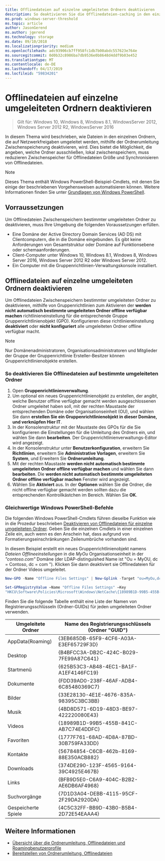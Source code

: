 ```yaml
---
title: Offlinedateien auf einzelne umgeleiteten Ordnern deaktivieren
description: So deaktivieren Sie die Offlinedateien-caching in den einzelnen Ordnern, die mithilfe der Ordnerumleitung Netzwerkfreigaben umgeleitet werden.
ms.prod: windows-server-threshold
ms.topic: article
author: JasonGerend
ms.author: jgerend
ms.technology: storage
ms.date: 09/10/2018
ms.localizationpriority: medium
ms.openlocfilehash: adc93906cb7ff958fc1db7b00abdc557623e764e
ms.sourcegitcommit: 0d0b32c8986ba7db9536e0b8648d4ddf9b03e452
ms.translationtype: MT
ms.contentlocale: de-DE
ms.lasthandoff: 04/17/2019
ms.locfileid: "59834201"
---
```

# <a name="disable-offline-files-on-individual-redirected-folders"></a>Offlinedateien auf einzelne umgeleiteten Ordnern deaktivieren

>Gilt für: Windows 10, Windows 8, Windows 8.1, WindowsServer 2012, Windows Server 2012 R2, WindowsServer 2016

In diesem Thema wird beschrieben, wie Dateien in den einzelnen Ordnern, die auf Netzwerkfreigaben umgeleitet werden, mithilfe der Ordnerumleitung Zwischenspeicherung deaktivieren, wird. Dies bietet die Möglichkeit, die angeben, welche Ordner ausschließen, lokal zwischenspeichern, muss reduzieren Zwischenspeicher für Offlinedateien Größe und Synchronisieren von Offlinedateien.

>[!NOTE]
>Dieses Thema enthält Windows PowerShell-Beispiel-Cmdlets, mit denen Sie einige der beschriebenen Vorgehensweisen automatisieren können. Weitere Informationen finden Sie unter [Grundlagen von Windows PowerShell](https://docs.microsoft.com/powershell/scripting/getting-started/fundamental/windows-powershell-basics?view=powershell-6).

## <a name="prerequisites"></a>Vorraussetzungen

Um Offlinedateien Zwischenspeichern bestimmter umgeleiteten Ordner zu deaktivieren, muss Ihre Umgebung die folgenden Voraussetzungen erfüllen.

- Eine Domäne der Active Directory Domain Services (AD DS) mit Clientcomputern, die in die Domäne eingebunden. Es gibt keine Anforderungen von Gesamtstruktur oder Domäne auf Funktionsebene oder schemaanforderungen.
- Client-Computer unter Windows 10, Windows 8.1, Windows 8, Windows Server 2016, Windows Server 2012 R2 oder Windows Server 2012.
- Ein Computer mit die Gruppenrichtlinien-Verwaltungskonsole installiert.

## <a name="disabling-offline-files-on-individual-redirected-folders"></a>Offlinedateien auf einzelne umgeleiteten Ordnern deaktivieren

Um Offlinedateien Zwischenspeichern bestimmter umgeleiteten Ordner zu deaktivieren, mithilfe von Gruppenrichtlinien zum Aktivieren der **werden nicht automatisch bestimmte umgeleiteten Ordner offline verfügbar machen** richtlinieneinstellung für die entsprechende Gruppe Gruppenrichtlinienobjekt (GPO). Konfigurieren diese richtlinieneinstellung **deaktiviert** oder **nicht konfiguriert** alle umgeleiteten Ordner offline verfügbar macht.

>[!NOTE]
>Nur Domänenadministratoren, Organisationsadministratoren und Mitglieder der Gruppe der Gruppenrichtlinie Ersteller-Besitzer können Gruppenrichtlinienobjekte erstellen.

### <a name="to-disable-offline-files-on-specific-redirected-folders"></a>So deaktivieren Sie Offlinedateien auf bestimmte umgeleiteten Ordner

1. Open **Gruppenrichtlinienverwaltung**.
2. Um optional ein neues Gruppenrichtlinienobjekt zu erstellen, der angibt, welche Benutzer offline verfügbar gemacht werden ausgeschlossenen Ordner umgeleitet haben soll, mit der rechten Maustaste der entsprechenden Domäne oder Organisationseinheit (OU), und wählen Sie dann **erstellen Sie ein Gruppenrichtlinienobjekt in dieser Domäne, und verknüpfen Hier IT**.
3. In der Konsolenstruktur mit der Maustaste des GPOs für die Sie konfigurieren die Einstellungen für die Umleitung des Ordners ein, und wählen Sie dann **bearbeiten**. Der Gruppenrichtlinienverwaltungs-Editor wird angezeigt.
4. In der Konsolenstruktur unter **Benutzerkonfiguration**, erweitern Sie **Richtlinien**, erweitern Sie **Administrative Vorlagen**, erweitern Sie **System**, und Erweitern Sie **Ordnerumleitung**.
5. Mit der rechten Maustaste **werden nicht automatisch bestimmte umgeleiteten Ordner offline verfügbar machen** und wählen Sie dann **bearbeiten**. Die **werden nicht automatisch bestimmte umgeleiteten Ordner offline verfügbar machen** Fenster wird angezeigt.
6. Wählen Sie **Aktiviert** aus. In der **Optionen** wählen Sie die Ordner, die nicht offline verfügbar gemacht werden sollten dazu die entsprechenden Kontrollkästchen im Bereich. Wählen Sie **OK**.

### <a name="windows-powershell-equivalent-commands"></a>Gleichwertige Windows PowerShell-Befehle

Die folgenden Windows PowerShell-Cmdlets führen dieselbe Funktion wie in die Prozedur beschrieben [Deaktivieren von Offlinedateien für einzelne umgeleiteten Ordner](#disabling-offline-files-on-individual-redirected-folders). Geben Sie die einzelnen Cmdlets in einer einzelnen Zeile ein, auch wenn es den Anschein hat, dass aufgrund von Formatierungseinschränkungen Zeilenumbrüche vorhanden sind.

In diesem Beispiel erstellt ein neues Gruppenrichtlinienobjekt namens *Dateien Offlineeinstellungen* in die *MyOu* Organisationseinheit in der *"contoso.com"* Domäne (der LDAP-distinguished Name ist "Ou = MyOU, dc = Contoso, dc = com "). Klicken Sie dann deaktiviert sie Offlinedateien für der Ordner Videos umgeleitet.

```PowerShell
New-GPO -Name "Offline Files Settings" | New-Gplink -Target "ou=MyOu,dc=contoso,dc=com" -LinkEnabled Yes

Set-GPRegistryValue –Name "Offline Files Settings" –Key
"HKCU\Software\Policies\Microsoft\Windows\NetCache\{18989B1D-99B5-455B-841C-AB7C74E4DDFC}" -ValueName DisableFRAdminPinByFolder –Type DWORD –Value 1
```

Finden Sie die folgende Tabelle enthält eine Liste der Namen von Registrierungsschlüsseln (Ordner-GUIDs) für jeden umgeleiteten Ordner verwenden.

|Umgeleitete Ordner|Name des Registrierungsschlüssels (Ordner "GUID")|
|---|---|
|AppData(Roaming)|{3EB685DB-65F9-4CF6-A03A-E3EF65729F3D}|
|Desktop|{B4BFCC3A-DB2C-424C-B029-7FE99A87C641}|
|Startmenü|{625B53C3-AB48-4EC1-BA1F-A1EF4146FC19}|
|Dokumente|{FDD39AD0-238F-46AF-ADB4-6C85480369C7}|
|Bilder|{33E28130-4E1E-4676-835A-98395C3BC3BB}|
|Musik|{4BD8D571-6D19-48D3-BE97-422220080E43}|
|Videos|{18989B1D-99B5-455B-841C-AB7C74E4DDFC}|
|Favoriten|{1777F761-68AD-4D8A-87BD-30B759FA33DD}|
|Kontakte|{56784854-C6CB-462b-8169-88E350ACB882}|
|Downloads|{374DE290-123F-4565-9164-39C4925E467B}|
|Links|{BFB9D5E0-C6A9-404C-B2B2-AE6DB6AF4968}|
|Suchvorgänge|{7D1D3A04-DEBB-4115-95CF-2F29DA2920DA}|
|Gespeicherte Spiele|{4C5C32FF-BB9D-43B0-B5B4-2D72E54EAAA4}|

## <a name="more-information"></a>Weitere Informationen

- [Übersicht über die Ordnerumleitung, Offlinedateien und Roamingbenutzerprofile](folder-redirection-rup-overview.md)
- [Bereitstellen von Ordnerumleitung, Offlinedateien](deploy-folder-redirection.md)